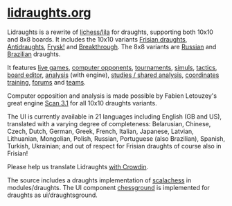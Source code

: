 [lidraughts.org](https://lidraughts.org)
==================================

Lidraughts is a rewrite of [lichess/lila](https://github.com/ornicar/lila/) for draughts, supporting both 10x10 and 8x8 boards. It includes the 10x10 variants [Frisian draughts](https://lidraughts.org/variant/frisian), [Antidraughts](https://lidraughts.org/variant/antidraughts), [Frysk!](https://lidraughts.org/variant/frysk) and [Breakthrough](https://lidraughts.org/variant/breakthrough). The 8x8 variants are [Russian](https://lidraughts.org/variant/russian) and [Brazilian](https://lidraughts.org/variant/brazilian) draughts.

It features [live games](https://lidraughts.org/?any#hook),
[computer opponents](https://lidraughts.org/setup/ai),
[tournaments](https://lidraughts.org/tournament),
[simuls](https://lidraughts.org/simul),
[tactics](https://lidraughts.org/training),
[board editor](https://lidraughts.org/editor),
[analysis](https://lidraughts.org/analysis) (with engine),
[studies / shared analysis](https://lidraughts.org/study),
[coordinates training](https://lidraughts.org/training/coordinate),
[forums](https://lidraughts.org/forum) and
[teams](https://lidraughts.org/team).

Computer opposition and analysis is made possible by Fabien Letouzey's great engine [Scan 3.1](https://github.com/rhalbersma/scan) for all 10x10 draughts variants.

The UI is currently available in 21 languages including English (GB and US), translated with a varying degree of completeness: Belarusian, Chinese, Czech, Dutch, German, Greek, French, Italian, Japanese, Latvian, Lithuanian, Mongolian, Polish, Russian, Portuguese (also Brazilian), Spanish, Turkish, Ukrainian; and out of respect for Frisian draughts of course also in Frisian!

Please help us translate Lidraughts [with Crowdin](https://crowdin.com/project/lidraughts).

The source includes a draughts implementation of [scalachess](https://github.com/ornicar/scalachess/) in modules/draughts. The UI component [chessground](https://github.com/ornicar/chessground) is implemented for draughts as ui/draughtsground.
